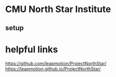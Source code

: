 # CMU North Star Institute
## setup

# helpful links
https://github.com/leapmotion/ProjectNorthStar/
https://leapmotion.github.io/ProjectNorthStar/

